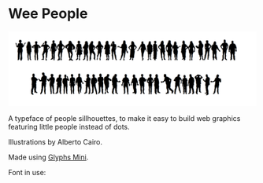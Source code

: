 # Wee People

![A crowd of wee people.](weepeople.png)

A typeface of people sillhouettes, to make it easy to build web graphics featuring little people instead of dots.

Illustrations by Alberto Cairo.

Made using [Glyphs Mini](https://glyphsapp.com/glyphs-mini).

Font in use:

